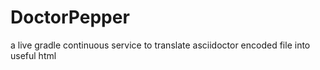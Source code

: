 # DoctorPepper
a live gradle continuous service to translate asciidoctor encoded file into useful html
